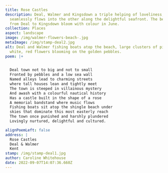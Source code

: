 ```yaml
---
title: Rose Castles
description: Deal, Walmer and Kingsdown a triple helping of loveliness, one
  seamlessly flows into the other along the delightful seafront. The beaches
  from Deal to Kingsdown bloom with colour in June.
collection: Places
aspect: landscape
image: /img/walmer-flowers-beach-.jpg
metaImage: /img/stamp-deal2.jpg
alt: Deal and Walmer fishing boats atop the beach, large clusters of pink,
  white, red flowers blooming on the golden pebbles.
poem: |+
  

  Deal town not to big and not to small
  Fronted by pebbles and a low sea wall
  Named alleys lead to charming streets
  where tall houses lean and tightly meet
  The town is steeped in villainous mystery 
  And awash with a colourful nautical history
  Has a castle built in the shape of a rose 
  A memorial bandstand where music flows
  Fishing boats sit atop the shingle beach under
  skies that dominate this most easterly reach
  The town once punished and harshly plundered
  Lovingly nurtured, delightful and cultured.

alignPoemLeft: false
address: |
  Rose Castles
  Deal & Walmer
  Kent
stamp: /img/stamp-deal1.jpg
author: Caroline Whitehouse
date: 2022-09-07T14:07:36.660Z
---
```

